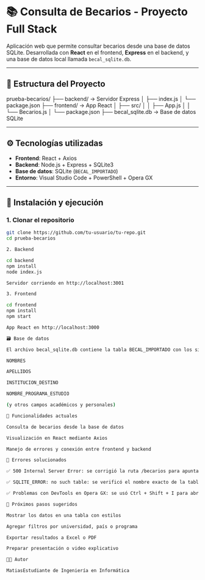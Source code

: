 

# 📚 Consulta de Becarios - Proyecto Full Stack

Aplicación web que permite consultar becarios desde una base de datos SQLite. Desarrollada con **React** en el frontend, **Express** en el backend, y una base de datos local llamada `becal_sqlite.db`.

---

## 🧩 Estructura del Proyecto


prueba-becarios/ ├── backend/              → Servidor Express │   ├── index.js │   └── package.json ├── frontend/             → App React │   ├── src/ │   │   ├── App.js │   │   └── Becarios.js │   └── package.json ├── becal_sqlite.db       → Base de datos SQLite


---

## ⚙️ Tecnologías utilizadas

- **Frontend**: React + Axios
- **Backend**: Node.js + Express + SQLite3
- **Base de datos**: SQLite (`BECAL_IMPORTADO`)
- **Entorno**: Visual Studio Code + PowerShell + Opera GX

---

## 🚀 Instalación y ejecución

### 1. Clonar el repositorio

```bash
git clone https://github.com/tu-usuario/tu-repo.git
cd prueba-becarios

2. Backend

cd backend
npm install
node index.js

Servidor corriendo en http://localhost:3001

3. Frontend

cd frontend
npm install
npm start

App React en http://localhost:3000

🗃️ Base de datos

El archivo becal_sqlite.db contiene la tabla BECAL_IMPORTADO con los siguientes campos relevantes:

NOMBRES

APELLIDOS

INSTITUCION_DESTINO

NOMBRE_PROGRAMA_ESTUDIO

(y otros campos académicos y personales)

🧠 Funcionalidades actuales

Consulta de becarios desde la base de datos

Visualización en React mediante Axios

Manejo de errores y conexión entre frontend y backend

🧪 Errores solucionados

✅ 500 Internal Server Error: se corrigió la ruta /becarios para apuntar a la tabla real BECAL_IMPORTADO

✅ SQLITE_ERROR: no such table: se verificó el nombre exacto de la tabla

✅ Problemas con DevTools en Opera GX: se usó Ctrl + Shift + I para abrir la consola

📌 Próximos pasos sugeridos

Mostrar los datos en una tabla con estilos

Agregar filtros por universidad, país o programa

Exportar resultados a Excel o PDF

Preparar presentación o video explicativo

👨‍💻 Autor

MatiasEstudiante de Ingeniería en Informática
